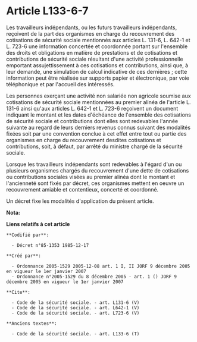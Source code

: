 # Article L133-6-7

Les travailleurs indépendants, ou les futurs travailleurs indépendants, reçoivent de la part des organismes en charge du
recouvrement des cotisations de sécurité sociale mentionnés aux articles L. 131-6, L. 642-1 et L. 723-6 une information
concertée et coordonnée portant sur l'ensemble des droits et obligations en matière de prestations et de cotisations et
contributions de sécurité sociale résultant d'une activité professionnelle emportant assujettissement à ces cotisations et
contributions, ainsi que, à leur demande, une simulation de calcul indicative de ces dernières ; cette information peut être
réalisée sur supports papier et électronique, par voie téléphonique et par l'accueil des intéressés. 

Les personnes exerçant une activité non salariée non agricole soumise aux cotisations de sécurité sociale mentionnées au
premier alinéa de l'article L. 131-6 ainsi qu'aux articles L. 642-1 et L. 723-6 reçoivent un document indiquant le montant et
les dates d'échéance de l'ensemble des cotisations de sécurité sociale et contributions dont elles sont redevables l'année
suivante au regard de leurs derniers revenus connus suivant des modalités fixées soit par une convention conclue à cet effet
entre tout ou partie des organismes en charge du recouvrement desdites cotisations et contributions, soit, à défaut, par
arrêté du ministre chargé de la sécurité sociale. 

Lorsque les travailleurs indépendants sont redevables à l'égard d'un ou plusieurs organismes chargés du recouvrement d'une
dette de cotisations ou contributions sociales visées au premier alinéa dont le montant et l'ancienneté sont fixés par
décret, ces organismes mettent en oeuvre un recouvrement amiable et contentieux, concerté et coordonné. 

Un décret fixe les modalités d'application du présent article.

**Nota:**



**Liens relatifs à cet article**

	**Codifié par**:

	  - Décret n°85-1353 1985-12-17

	**Créé par**:

	  - Ordonnance 2005-1529 2005-12-08 art. 1 I, II JORF 9 décembre 2005 en vigueur le 1er janvier 2007
	  - Ordonnance n°2005-1529 du 8 décembre 2005 - art. 1 () JORF 9 décembre 2005 en vigueur le 1er janvier 2007

	**Cite**:

	  - Code de la sécurité sociale. - art. L131-6 (V)
	  - Code de la sécurité sociale. - art. L642-1 (V)
	  - Code de la sécurité sociale. - art. L723-6 (V)

	**Anciens textes**:

	  - Code de la sécurité sociale. - art. L133-6 (T)

